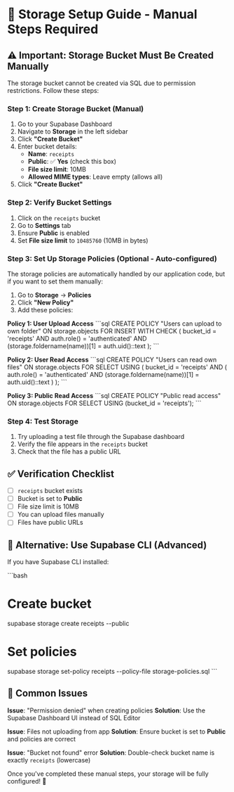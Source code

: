 # 📁 Storage Setup Guide - Manual Steps Required

## ⚠️ Important: Storage Bucket Must Be Created Manually

The storage bucket cannot be created via SQL due to permission restrictions. Follow these steps:

### Step 1: Create Storage Bucket (Manual)
1. Go to your Supabase Dashboard
2. Navigate to **Storage** in the left sidebar
3. Click **"Create Bucket"**
4. Enter bucket details:
   - **Name**: `receipts`
   - **Public**: ✅ **Yes** (check this box)
   - **File size limit**: 10MB
   - **Allowed MIME types**: Leave empty (allows all)
5. Click **"Create Bucket"**

### Step 2: Verify Bucket Settings
1. Click on the `receipts` bucket
2. Go to **Settings** tab
3. Ensure **Public** is enabled
4. Set **File size limit** to `10485760` (10MB in bytes)

### Step 3: Set Up Storage Policies (Optional - Auto-configured)
The storage policies are automatically handled by our application code, but if you want to set them manually:

1. Go to **Storage** → **Policies**
2. Click **"New Policy"**
3. Add these policies:

**Policy 1: User Upload Access**
\`\`\`sql
CREATE POLICY "Users can upload to own folder" ON storage.objects
FOR INSERT WITH CHECK (
  bucket_id = 'receipts' 
  AND auth.role() = 'authenticated' 
  AND (storage.foldername(name))[1] = auth.uid()::text
);
\`\`\`

**Policy 2: User Read Access**
\`\`\`sql
CREATE POLICY "Users can read own files" ON storage.objects
FOR SELECT USING (
  bucket_id = 'receipts' 
  AND (
    auth.role() = 'authenticated' 
    AND (storage.foldername(name))[1] = auth.uid()::text
  )
);
\`\`\`

**Policy 3: Public Read Access**
\`\`\`sql
CREATE POLICY "Public read access" ON storage.objects
FOR SELECT USING (bucket_id = 'receipts');
\`\`\`

### Step 4: Test Storage
1. Try uploading a test file through the Supabase dashboard
2. Verify the file appears in the `receipts` bucket
3. Check that the file has a public URL

## ✅ Verification Checklist
- [ ] `receipts` bucket exists
- [ ] Bucket is set to **Public**
- [ ] File size limit is 10MB
- [ ] You can upload files manually
- [ ] Files have public URLs

## 🔧 Alternative: Use Supabase CLI (Advanced)
If you have Supabase CLI installed:

\`\`\`bash
# Create bucket
supabase storage create receipts --public

# Set policies
supabase storage set-policy receipts --policy-file storage-policies.sql
\`\`\`

## 🚨 Common Issues

**Issue**: "Permission denied" when creating policies
**Solution**: Use the Supabase Dashboard UI instead of SQL Editor

**Issue**: Files not uploading from app
**Solution**: Ensure bucket is set to **Public** and policies are correct

**Issue**: "Bucket not found" error
**Solution**: Double-check bucket name is exactly `receipts` (lowercase)

Once you've completed these manual steps, your storage will be fully configured! 🎉
